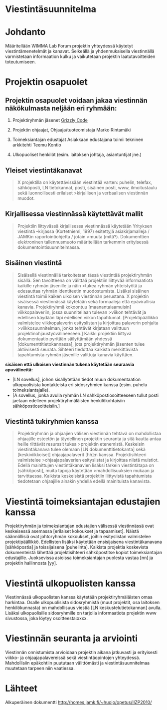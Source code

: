 # Viestintäsuunnitelma

#	Johdanto

Määritellään WIMMA Lab Forum projektin yhteydessä käytetyt viestintämenetelmät ja kanavat. Selkeällä ja yhdenmukaisella viestinnällä varmistetaan informaation kulku ja vaikutetaan projektin laatutavoitteiden toteutumiseen.

#	Projektin osapuolet

## Projektin osapuolet voidaan jakaa viestinnän näkökulmasta neljään eri ryhmään:

1. Projektiryhmän jäsenet [Grizzly Code](https://gitlab.labranet.jamk.fi/ff2020s-team3/core/-/blob/master/dokumentit/10-Projektihallinta/projektisuunnitelma.md)
 
2.	Projektin ohjaajat, Ohjaaja/tuoteomistaja Marko Rintamäki
  
3.	Toimeksiantajan edustajat Asiakkaan edustajana toimii tekninen arkkitehti Teemu Kontio
  
4.	Ulkopuoliset henkilöt (esim. laitoksen johtaja, asiantuntijat jne.)



## Yleiset viestintäkanavat

>X projektilla on käytettävissään viestintää varten: puhelin, telefax, sähköposti, LN tietokannat, posti, sisäinen posti, www, ilmoitustaulu sekä luonnollisesti erilaiset >kirjallisen ja verbaalisen viestinnän muodot. 

## Kirjallisessa viestinnässä käytettävät mallit

>Projektiin liittyvässä kirjallisessa viestinnässä käytetään Yrityksen viestintä –kirjassa (Kortetniemi, 1997) esitettyjä asiakirjamalleja / JAMKin raportointiohjetta / jotain >muuta (mitä?). Dokumenttien elektroninen tallennusmuoto määritellään tarkemmin erityisessä dokumentointisuunnitelmassa. 

## Sisäinen viestintä

>Sisäisellä viestinnällä tarkoitetaan tässä viestintää projektiryhmän sisällä. Sen tavoitteena on välittää projektiin liittyvää informaatiota kaikille ryhmän jäsenille ja näin >tukea ryhmän yhteistyötä ja edesauttaa ryhmän identiteetin muodostumista. Lisäksi sisäinen viestintä toimii kaiken ulkoisen viestinnän perustana.
>X projektin sisäisessä viestinnässä käytetään sekä formaaleja että epävirallisia kanavia. Projektiryhmä kokoontuu [maanantaiaamuisin] viikkopalaveriin, jossa suunnitellaan tulevan >viikon tehtävät ja edellisen käydään läpi edellisen viikon tapahtumat. [Projektipäällikkö valmistelee viikkopalaverin esityslistan ja kirjoittaa palaverin pohjalta >viikkosuunnitelman, jonka tehtävät kirjataan valittuun projektinohjaustyövälineeseen.] Kaikki projektiin liittyvä dokumentaatio pyritään säilyttämään yhdessä [dokumenttitietokannassa], jota projektiryhmän jäsenten tulee aktiivisesti seurata. Sihteeri tiedottaa kaikista merkittävistä tapahtumista ryhmän jäsenille valittuja kanavia käyttäen. 


**sisäisen että ulkoisen viestinnän tukena käytetään seuraavia apuvälineitä:**

-	[LN sovellus], johon sisällytetään tiedot muun dokumentaation ulkopuolisista kontakteista eri sidosryhmien kanssa (esim. puhelu toimeksiantajalle).  
-	[A sovellus, jonka avulla ryhmän LN sähköpostiosoitteeseen tullut posti jaetaan edelleen projektiryhmäläisten henkilökohtaisiin sähköpostiosoitteisiin.]

## Viestintä tukiryhmien kanssa

>Projektiryhmän ja ohjaajien välisen viestinnän tehtävä on mahdollistaa ohjaajille esteetön ja täydellinen projektin seuranta ja sitä kautta antaa heille riittävät resurssit tukea >projektin etenemistä. Keskeisin viestintäkanava tulee olemaan [LN dokumenttitietokanta] sekä [keskiviikkoiset] ohjaajapalaverit [hh]:n kanssa. Projektisihteeri valmistelee >ohjaajapalaverien esityslistat ja kirjoittaa niistä muistiot. Edellä mainittujen viestintäkanavien lisäksi tärkein viestintätapa on [sähköposti], muita tapoja käytetään >mahdollisuuksien mukaan ja tarvittaessa. Kaikista keskeisistä projektiin liittyvistä tapahtumista tiedotetaan ohjaajille ainakin yhdellä edellä mainituista kanavista.

# Viestintä toimeksiantajan edustajien kanssa

Projektiryhmän ja toimeksiantajan edustajien välisessä viestinnässä ovat keskeisessä asemassa [erilaiset kokoukset ja tapaamiset]. Näistä säännöllisiä ovat johtoryhmän kokoukset, joihin esityslistan valmistelee projektipäällikkö. Edellisten lisäksi käytetään ensisijaisena viestintäkanavana [sähköpostia] ja toissijaisena [puhelinta]. Kaikista projektia koskevista dokumenteistä lähettää projektisihteeri sähköpostitse kopiot toimeksiantajan edustajille. Juoksevissa asioissa toimeksiantajan puolesta vastaa [nn] ja projektin hallinnosta [yy].

# Viestintä ulkopuolisten kanssa

Viestinnässä ulkopuolisten kanssa käytetään projektiryhmäläisten omaa harkintaa.  Osalle ulkopuolisista sidosryhmistä (muut projektit, osa laitoksen henkilökunnasta) on mahdollisuus viestiä [LN keskustelutietokannan] avulla. Lisäksi ulkopuolisille sidosryhmille on tarjolla informaatiota projektin www sivustossa, joka löytyy osoitteesta:xxxx.

# Viestinnän seuranta ja arviointi

Viestinnän onnistumista arvioidaan projektin aikana jatkuvasti ja erityisesti viikko- ja ohjaajapalavereissä sekä viestintäopintojen yhteydessä.  Mahdollisiin epäkohtiin puututaan välittömästi ja viestintäsuunnitelmaa muutetaan tarpeen niin vaatiessa.


# Lähteet

Alkuperäinen dokumentti http://homes.jamk.fi/~huojo/opetus/IIZP2010/
